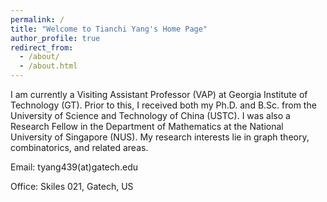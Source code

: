 ```yaml
---
permalink: /
title: "Welcome to Tianchi Yang's Home Page"
author_profile: true
redirect_from: 
  - /about/
  - /about.html
---
```

I am currently a Visiting Assistant Professor (VAP) at Georgia Institute of Technology (GT). Prior to this, I received both my Ph.D. and B.Sc. from the University of Science and Technology of China (USTC). I was also a Research Fellow in the Department of Mathematics at the National University of Singapore (NUS).
My research interests lie in graph theory, combinatorics, and related areas.



Email: tyang439(at)gatech.edu

Office: Skiles 021, Gatech, US

 
